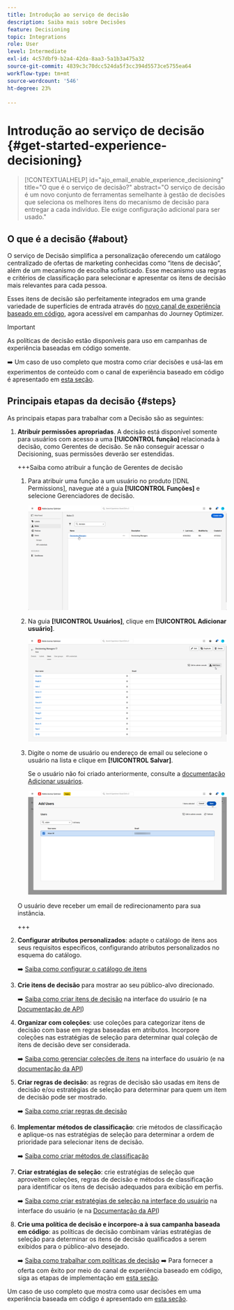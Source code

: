 ```yaml
---
title: Introdução ao serviço de decisão
description: Saiba mais sobre Decisões
feature: Decisioning
topic: Integrations
role: User
level: Intermediate
exl-id: 4c57dbf9-b2a4-42da-8aa3-5a1b3a475a32
source-git-commit: 4839c3c70dcc524da5f3cc394d5573ce5755ea64
workflow-type: tm+mt
source-wordcount: '546'
ht-degree: 23%

---
```


# Introdução ao serviço de decisão {#get-started-experience-decisioning}

>[!CONTEXTUALHELP]
>id="ajo_email_enable_experience_decisioning"
>title="O que é o serviço de decisão?"
>abstract="O serviço de decisão é um novo conjunto de ferramentas semelhante à gestão de decisões que seleciona os melhores itens do mecanismo de decisão para entregar a cada indivíduo. Ele exige configuração adicional para ser usado."

## O que é a decisão {#about}

O serviço de Decisão simplifica a personalização oferecendo um catálogo centralizado de ofertas de marketing conhecidas como “itens de decisão”, além de um mecanismo de escolha sofisticado. Esse mecanismo usa regras e critérios de classificação para selecionar e apresentar os itens de decisão mais relevantes para cada pessoa.

Esses itens de decisão são perfeitamente integrados em uma grande variedade de superfícies de entrada através do [novo canal de experiência baseado em código](https://experienceleague.adobe.com/en/docs/journey-optimizer/using/code-based-experience/get-started-code-based), agora acessível em campanhas do Journey Optimizer.

>[!IMPORTANT]
>
>As políticas de decisão estão disponíveis para uso em campanhas de experiência baseadas em código somente.

➡️ Um caso de uso completo que mostra como criar decisões e usá-las em experimentos de conteúdo com o canal de experiência baseado em código é apresentado em [esta seção](experience-decisioning-uc.md).

## Principais etapas da decisão {#steps}

As principais etapas para trabalhar com a Decisão são as seguintes:

1. **Atribuir permissões apropriadas**. A decisão está disponível somente para usuários com acesso a uma **[!UICONTROL função]** relacionada à decisão, como Gerentes de decisão. Se não conseguir acessar o Decisioning, suas permissões deverão ser estendidas.

   +++Saiba como atribuir a função de Gerentes de decisão

   1. Para atribuir uma função a um usuário no produto [!DNL Permissions], navegue até a guia **[!UICONTROL Funções]** e selecione Gerenciadores de decisão.

      ![](assets/decision_permission_1.png)

   1. Na guia **[!UICONTROL Usuários]**, clique em **[!UICONTROL Adicionar usuário]**.

      ![](assets/decision_permission_2.png)

   1. Digite o nome de usuário ou endereço de email ou selecione o usuário na lista e clique em **[!UICONTROL Salvar]**.

      Se o usuário não foi criado anteriormente, consulte a [documentação Adicionar usuários](https://experienceleague.adobe.com/pt-br/docs/experience-platform/access-control/ui/users).

      ![](assets/decision_permission_3.png)

   O usuário deve receber um email de redirecionamento para sua instância.

   +++

1. **Configurar atributos personalizados**: adapte o catálogo de itens aos seus requisitos específicos, configurando atributos personalizados no esquema do catálogo.

   ➡️ [Saiba como configurar o catálogo de itens](catalogs.md)

1. **Crie itens de decisão** para mostrar ao seu público-alvo direcionado.

   ➡️ [Saiba como criar itens de decisão](items.md) na interface do usuário (e na [Documentação de API](api-reference/decisions-items/create.md))

1. **Organizar com coleções**: use coleções para categorizar itens de decisão com base em regras baseadas em atributos. Incorpore coleções nas estratégias de seleção para determinar qual coleção de itens de decisão deve ser considerada.

   ➡️ [Saiba como gerenciar coleções de itens](collections.md) na interface do usuário (e na [documentação da API](api-reference/items-collections/create.md))

1. **Criar regras de decisão**: as regras de decisão são usadas em itens de decisão e/ou estratégias de seleção para determinar para quem um item de decisão pode ser mostrado.

   ➡️ [Saiba como criar regras de decisão](rules.md)

1. **Implementar métodos de classificação**: crie métodos de classificação e aplique-os nas estratégias de seleção para determinar a ordem de prioridade para selecionar itens de decisão.

   ➡️ [Saiba como criar métodos de classificação](ranking.md)

1. **Criar estratégias de seleção**: crie estratégias de seleção que aproveitem coleções, regras de decisão e métodos de classificação para identificar os itens de decisão adequados para exibição em perfis.

   ➡️ [Saiba como criar estratégias de seleção na interface do usuário](selection-strategies.md) na interface do usuário (e na [Documentação da API](api-reference/selection-strategies/create.md))

1. **Crie uma política de decisão e incorpore-a à sua campanha baseada em código**: as políticas de decisão combinam várias estratégias de seleção para determinar os itens de decisão qualificados a serem exibidos para o público-alvo desejado.

   ➡️ [Saiba como trabalhar com políticas de decisão](create-decision.md)
➡️ Para fornecer a oferta com êxito por meio do canal de experiência baseado em código, siga as etapas de implementação em [esta seção](../code-based/code-based-implementation-samples.md).

Um caso de uso completo que mostra como usar decisões em uma experiência baseada em código é apresentado em [esta seção](experience-decisioning-uc.md).
